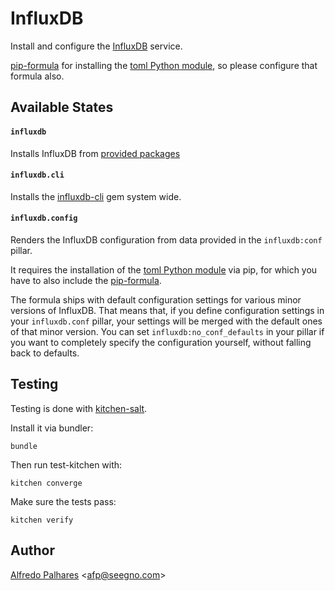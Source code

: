 # InfluxDB

Install and configure the [InfluxDB](http://influxdb.com/) service.

[pip-formula](https://github.com/saltstack-formulas/pip-formula) for installing
the [toml Python module](https://github.com/hit9/toml.py), so please configure
that formula also.


## Available States

#### ``influxdb``

Installs InfluxDB from [provided packages](http://influxdb.com/download/)

#### ``influxdb.cli``

Installs the [influxdb-cli](https://github.com/phstc/influxdb-cli) gem system wide.

#### ``influxdb.config``

Renders the InfluxDB configuration from data provided in the ``influxdb:conf``
pillar.

It requires the installation of the
[toml Python module](https://github.com/hit9/toml.py) via pip, for which you
have to also include the
[pip-formula](https://github.com/saltstack-formulas/pip-formula).

The formula ships with default configuration settings for various minor versions
of InfluxDB. That means that, if you define configuration settings in your
``influxdb.conf`` pillar, your settings will be merged with the default ones of
that minor version. You can set ``influxdb:no_conf_defaults`` in your pillar if
you want to completely specify the configuration yourself, without falling back
to defaults.

## Testing

Testing is done with [kitchen-salt](https://github.com/simonmcc/kitchen-salt).

Install it via bundler:

```
bundle
```

Then run test-kitchen with:

```
kitchen converge
```

Make sure the tests pass:

```
kitchen verify
```

## Author

[Alfredo Palhares](https://github.com/masterkorp) \<afp@seegno.com\>
